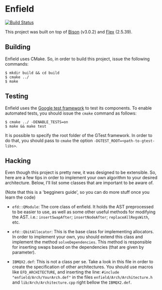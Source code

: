 # Enfield

[![Build Status](https://travis-ci.org/ysiraichi/enfield.svg?branch=master)](https://travis-ci.org/ysiraichi/enfield)

This project was built on top of [Bison](https://www.gnu.org/software/bison/) (v3.0.2) 
and [Flex](https://github.com/westes/flex) (2.5.39).

## Building

Enfield uses CMake. So, in order to build this project, issue the following commands:

```
$ mkdir build && cd build
$ cmake ../
$ make
```

## Testing

Enfield uses the [Google test framework](https://github.com/google/googletest) to test its components.
To enable automated tests, you should issue the ```cmake``` command as follows:

```
$ cmake ../ -DENABLE_TESTS=on
$ make && make test
```

It is possible to specify the root folder of the GTest framework. In order to do that, you should
pass to ```cmake``` the option ```-DGTEST_ROOT=<path-to-gtest-libs>```.

## Hacking

Even though this project is pretty new, it was designed to be extensible. So, here are a few tips
in order to implement your own algorithm to your desired architecture. Below, I'll list some classes
that are important to be aware of.

(Note that this is a 'begginers guide', so you can do more stuff once you learn the code)

* ```efd::QModule```: The core class of enfield. It holds the AST preprocessed to be easier to use, as well as some other useful methods for modifying the AST. i.e.: ```insertSwapAfter```; ```insertNodeAfter```; ```replaceAllRegsWith```, etc.

* ```efd::QbitAllocator```: This is the base class for implementing allocators. In order to implement your own, you should extend this class and implement the method ```solveDependencies```. This method is responsible for inserting swaps based on the dependencies (that are given by parameter).

* ```IBMQX2.def```: This is not a class per se. Take a look in this file in order to create the specification of other architectures. You should use macros like ```EFD_ARCHITECTURE```, and inserting the line: ```#include "enfield/Arch/YourArch.def"``` in the files ```enfield/Arch/Architecture.h``` and ```lib/Arch/Architecture.cpp``` right bellow the ```IBMQX2.def```.
